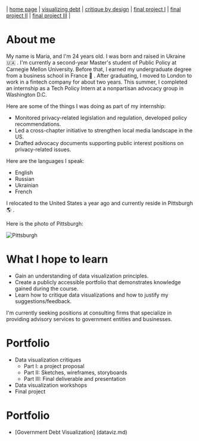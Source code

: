 | [home page](https://mashaandreieva.github.io/My-Portfolio/) | [visualizing debt](visualizing-government-debt) | [critique by design](critique-by-design) | [final project I](final-project-part-one) | [final project II](final-project-part-two) | [final project III](final-project-part-three) |

# About me 
 My name is Maria, and I'm 24 years old. I was born and raised in Ukraine :ukraine: . I'm currently a second-year Master's student of Public Policy at Carnegie Mellon University. Before that, I earned my undergraduate degree from a business school in France :school: . After graduating, I moved to London to work in a fintech company for about two years. This summer, I completed an internship as a Tech Policy Intern at a nonpartisan advocacy group in Washington D.C. 
 
 Here are some of the things I was doing as part of my internship:
 * Monitored privacy-related legislation and regulation, developed policy recommendations.
 * Led a cross-chapter initiative to strengthen local media landscape in the US.
 * Drafted advocacy documents supporting public interest positions on privacy-related issues.
    
 Here are the languages I speak:
 * English
 * Russian
 * Ukrainian
 * French
   
 I relocated to the United States a year ago and currently reside in Pittsburgh :earth_americas: . 

 Here is the photo of Pittsburgh:

![Pittsburgh](https://cdn.britannica.com/74/65574-050-B1A02E0C/Downtown-Pittsburgh-Pennsylvania-Fort-Pitt-Bridge-Monongahela.jpg)

# What I hope to learn
+ Gain an understanding of data visualization principles.
+ Create a publicly accessible portfolio that demonstrates knowledge gained during the course.
+ Learn how to critique data visualizations and how to justify my suggestions/feedback.
  
I'm currently seeking positions at consulting firms that specialize in providing advisory services to government entities and businesses.

# Portfolio
  + Data visualization critiques
    * Part I: a project proposal
    * Part II: Sketches, wireframes, storyboards
    * Part III: Final deliverable and presentation
  + Data visualization workshops
  + Final project

# Portfolio
- [Government Debt Visualization] (dataviz.md)

